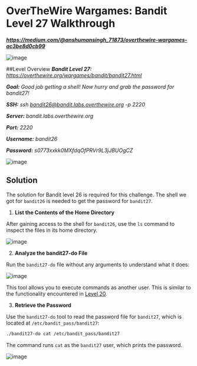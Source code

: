 # OverTheWire Wargames: Bandit Level 27 Walkthrough
***https://medium.com/@anshumansingh_71873/overthewire-wargames-ac3be8d0cb99***

![image](https://github.com/user-attachments/assets/2ed49d66-5e41-480d-9036-8882196f6d1c)

##Level Overview
***Bandit Level 27:** https://overthewire.org/wargames/bandit/bandit27.html*

***Goal:** Good job getting a shell! Now hurry and grab the password for bandit27!*

***SSH:** ssh bandit26@bandit.labs.overthewire.org -p 2220*

***Server:** bandit.labs.overthewire.org*

***Port:** 2220*

***Username:** bandit26*

***Password:** s0773xxkk0MXfdqOfPRVr9L3jJBUOgCZ*

![image](https://github.com/user-attachments/assets/b6d61ca0-927f-46be-abb8-1a27f6022dfa)

## Solution
The solution for Bandit level 26 is required for this challenge. The shell we got for `bandit26` is needed to get the password for `bandit27`.

1. **List the Contents of the Home Directory**

After gaining access to the shell for `bandit26`, use the `ls` command to inspect the files in its home directory.

![image](https://github.com/user-attachments/assets/d42892e1-e12e-406c-ad45-a8632c6dabd2)

2. **Analyze the bandit27-do File**

Run the `bandit27-do` file without any arguments to understand what it does:

![image](https://github.com/user-attachments/assets/d420073f-f232-4247-8ff2-9e62282c9ac2)

This tool allows you to execute commands as another user. This is similar to the functionality encountered in [Level 20](https://github.com/Anshuman1812-lab/Wargames_Walkthrough/blob/main/Bandit/Level_20.md).

3. **Retrieve the Password**

Use the `bandit27-do` tool to read the password file for `bandit27`, which is located at `/etc/bandit_pass/bandit27`:

```bash
./bandit27-do cat /etc/bandit_pass/bandit27
```

The command runs `cat` as the `bandit27` user, which prints the password.

![image](https://github.com/user-attachments/assets/f3da7ad8-8b8a-49ea-8856-4efd3806946f)
